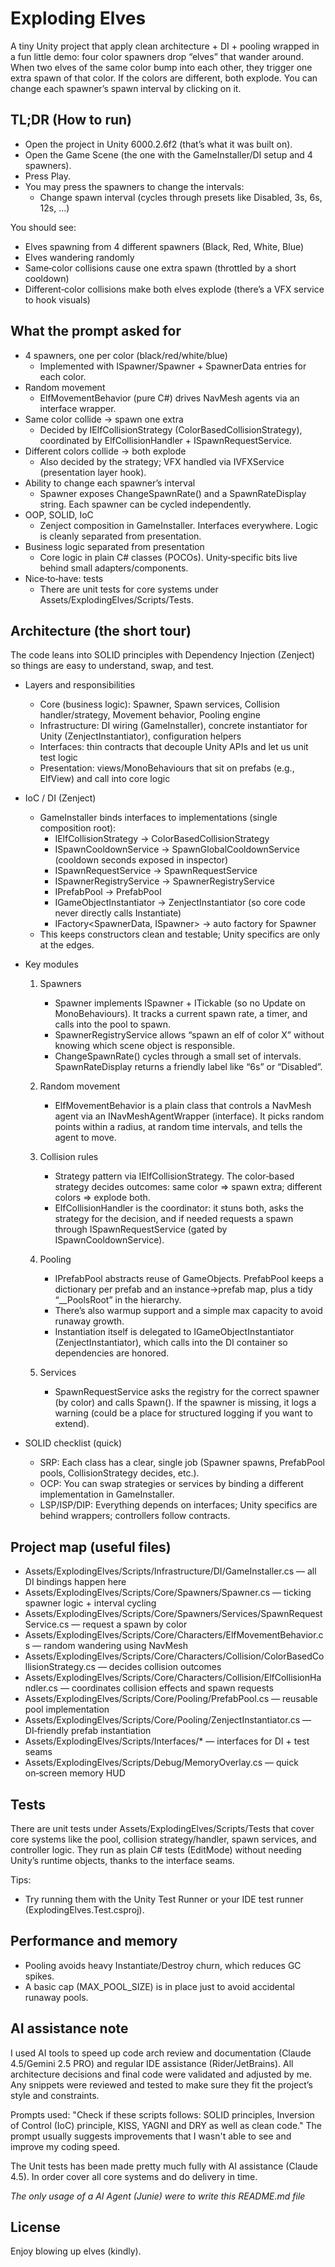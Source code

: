 # Exploding Elves

A tiny Unity project that apply clean architecture + DI + pooling wrapped in a fun little demo: four color spawners drop “elves” that wander around. When two elves of the same color bump into each other, they trigger one extra spawn of that color. If the colors are different, both explode. You can change each spawner’s spawn interval by clicking on it.

## TL;DR (How to run)
- Open the project in Unity 6000.2.6f2 (that’s what it was built on).
- Open the Game Scene (the one with the GameInstaller/DI setup and 4 spawners).
- Press Play.
- You may press the spawners to change the intervals:
  - Change spawn interval (cycles through presets like Disabled, 3s, 6s, 12s, …)

You should see:
- Elves spawning from 4 different spawners (Black, Red, White, Blue)
- Elves wandering randomly
- Same‑color collisions cause one extra spawn (throttled by a short cooldown)
- Different‑color collisions make both elves explode (there’s a VFX service to hook visuals)

## What the prompt asked for 
- 4 spawners, one per color (black/red/white/blue)
  - Implemented with ISpawner/Spawner + SpawnerData entries for each color.
- Random movement
  - ElfMovementBehavior (pure C#) drives NavMesh agents via an interface wrapper.
- Same color collide → spawn one extra
  - Decided by IElfCollisionStrategy (ColorBasedCollisionStrategy), coordinated by ElfCollisionHandler + ISpawnRequestService.
- Different colors collide → both explode
  - Also decided by the strategy; VFX handled via IVFXService (presentation layer hook).
- Ability to change each spawner’s interval
  - Spawner exposes ChangeSpawnRate() and a SpawnRateDisplay string. Each spawner can be cycled independently.
- OOP, SOLID, IoC
  - Zenject composition in GameInstaller. Interfaces everywhere. Logic is cleanly separated from presentation.
- Business logic separated from presentation
  - Core logic in plain C# classes (POCOs). Unity‑specific bits live behind small adapters/components.
- Nice‑to‑have: tests
  - There are unit tests for core systems under Assets/ExplodingElves/Scripts/Tests.


## Architecture (the short tour)
The code leans into SOLID principles with Dependency Injection (Zenject) so things are easy to understand, swap, and test.

- Layers and responsibilities
  - Core (business logic): Spawner, Spawn services, Collision handler/strategy, Movement behavior, Pooling engine
  - Infrastructure: DI wiring (GameInstaller), concrete instantiator for Unity (ZenjectInstantiator), configuration helpers
  - Interfaces: thin contracts that decouple Unity APIs and let us unit test logic
  - Presentation: views/MonoBehaviours that sit on prefabs (e.g., ElfView) and call into core logic

- IoC / DI (Zenject)
  - GameInstaller binds interfaces to implementations (single composition root):
    - IElfCollisionStrategy → ColorBasedCollisionStrategy
    - ISpawnCooldownService → SpawnGlobalCooldownService (cooldown seconds exposed in inspector)
    - ISpawnRequestService → SpawnRequestService
    - ISpawnerRegistryService → SpawnerRegistryService
    - IPrefabPool → PrefabPool
    - IGameObjectInstantiator → ZenjectInstantiator (so core code never directly calls Instantiate)
    - IFactory<SpawnerData, ISpawner> → auto factory for Spawner
  - This keeps constructors clean and testable; Unity specifics are only at the edges.

- Key modules
  1) Spawners
     - Spawner implements ISpawner + ITickable (so no Update on MonoBehaviours). It tracks a current spawn rate, a timer, and calls into the pool to spawn.
     - SpawnerRegistryService allows “spawn an elf of color X” without knowing which scene object is responsible.
     - ChangeSpawnRate() cycles through a small set of intervals. SpawnRateDisplay returns a friendly label like “6s” or “Disabled”.

  2) Random movement
     - ElfMovementBehavior is a plain class that controls a NavMesh agent via an INavMeshAgentWrapper (interface). It picks random points within a radius, at random time intervals, and tells the agent to move.

  3) Collision rules
     - Strategy pattern via IElfCollisionStrategy. The color‑based strategy decides outcomes: same color ⇒ spawn extra; different colors ⇒ explode both.
     - ElfCollisionHandler is the coordinator: it stuns both, asks the strategy for the decision, and if needed requests a spawn through ISpawnRequestService (gated by ISpawnCooldownService).

  4) Pooling
     - IPrefabPool abstracts reuse of GameObjects. PrefabPool keeps a dictionary per prefab and an instance→prefab map, plus a tidy “__PoolsRoot” in the hierarchy.
     - There’s also warmup support and a simple max capacity to avoid runaway growth.
     - Instantiation itself is delegated to IGameObjectInstantiator (ZenjectInstantiator), which calls into the DI container so dependencies are honored.

  5) Services
     - SpawnRequestService asks the registry for the correct spawner (by color) and calls Spawn(). If the spawner is missing, it logs a warning (could be a place for structured logging if you want to extend).

- SOLID checklist (quick)
  - SRP: Each class has a clear, single job (Spawner spawns, PrefabPool pools, CollisionStrategy decides, etc.).
  - OCP: You can swap strategies or services by binding a different implementation in GameInstaller.
  - LSP/ISP/DIP: Everything depends on interfaces; Unity specifics are behind wrappers; controllers follow contracts.

## Project map (useful files)
- Assets/ExplodingElves/Scripts/Infrastructure/DI/GameInstaller.cs — all DI bindings happen here
- Assets/ExplodingElves/Scripts/Core/Spawners/Spawner.cs — ticking spawner logic + interval cycling
- Assets/ExplodingElves/Scripts/Core/Spawners/Services/SpawnRequestService.cs — request a spawn by color
- Assets/ExplodingElves/Scripts/Core/Characters/ElfMovementBehavior.cs — random wandering using NavMesh
- Assets/ExplodingElves/Scripts/Core/Characters/Collision/ColorBasedCollisionStrategy.cs — decides collision outcomes
- Assets/ExplodingElves/Scripts/Core/Characters/Collision/ElfCollisionHandler.cs — coordinates collision effects and spawn requests
- Assets/ExplodingElves/Scripts/Core/Pooling/PrefabPool.cs — reusable pool implementation
- Assets/ExplodingElves/Scripts/Core/Pooling/ZenjectInstantiator.cs — DI‑friendly prefab instantiation
- Assets/ExplodingElves/Scripts/Interfaces/* — interfaces for DI + test seams
- Assets/ExplodingElves/Scripts/Debug/MemoryOverlay.cs — quick on‑screen memory HUD

## Tests
There are unit tests under Assets/ExplodingElves/Scripts/Tests that cover core systems like the pool, collision strategy/handler, spawn services, and controller logic. They run as plain C# tests (EditMode) without needing Unity’s runtime objects, thanks to the interface seams.

Tips:
- Try running them with the Unity Test Runner or your IDE test runner (ExplodingElves.Test.csproj).

## Performance and memory
- Pooling avoids heavy Instantiate/Destroy churn, which reduces GC spikes.
- A basic cap (MAX_POOL_SIZE) is in place just to avoid accidental runaway pools.

## AI assistance note
I used AI tools to speed up code arch review and documentation (Claude 4.5/Gemini 2.5 PRO) and regular IDE assistance (Rider/JetBrains). 
All architecture decisions and final code were validated and adjusted by me. Any snippets were reviewed and tested to make sure they fit the project’s style and constraints.

Prompts used:
"Check if these scripts follows: SOLID principles, Inversion of Control (IoC) principle, KISS, YAGNI and DRY as well as clean code."
The prompt usually suggests improvements that I wasn't able to see and improve my coding speed. 

The Unit tests has been made pretty much fully with AI assistance (Claude 4.5). In order cover all core systems and do delivery in time.

*The only usage of a AI Agent (Junie) were to write this README.md file*

## License
Enjoy blowing up elves (kindly).

